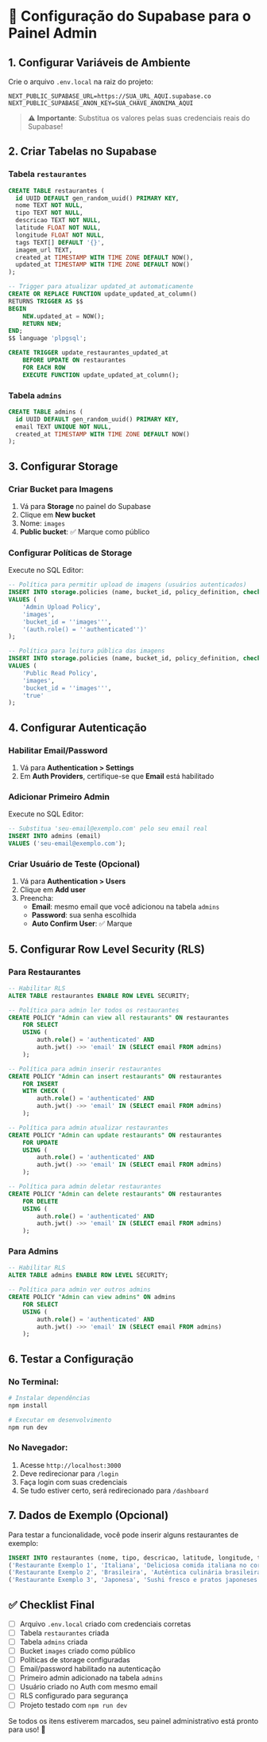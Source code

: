# 🔧 Configuração do Supabase para o Painel Admin

## 1. Configurar Variáveis de Ambiente

Crie o arquivo `.env.local` na raiz do projeto:

```env
NEXT_PUBLIC_SUPABASE_URL=https://SUA_URL_AQUI.supabase.co
NEXT_PUBLIC_SUPABASE_ANON_KEY=SUA_CHAVE_ANONIMA_AQUI
```

> ⚠️ **Importante**: Substitua os valores pelas suas credenciais reais do Supabase!

## 2. Criar Tabelas no Supabase

### Tabela `restaurantes`
```sql
CREATE TABLE restaurantes (
  id UUID DEFAULT gen_random_uuid() PRIMARY KEY,
  nome TEXT NOT NULL,
  tipo TEXT NOT NULL,
  descricao TEXT NOT NULL,
  latitude FLOAT NOT NULL,
  longitude FLOAT NOT NULL,
  tags TEXT[] DEFAULT '{}',
  imagem_url TEXT,
  created_at TIMESTAMP WITH TIME ZONE DEFAULT NOW(),
  updated_at TIMESTAMP WITH TIME ZONE DEFAULT NOW()
);

-- Trigger para atualizar updated_at automaticamente
CREATE OR REPLACE FUNCTION update_updated_at_column()
RETURNS TRIGGER AS $$
BEGIN
    NEW.updated_at = NOW();
    RETURN NEW;
END;
$$ language 'plpgsql';

CREATE TRIGGER update_restaurantes_updated_at 
    BEFORE UPDATE ON restaurantes 
    FOR EACH ROW 
    EXECUTE FUNCTION update_updated_at_column();
```

### Tabela `admins`
```sql
CREATE TABLE admins (
  id UUID DEFAULT gen_random_uuid() PRIMARY KEY,
  email TEXT UNIQUE NOT NULL,
  created_at TIMESTAMP WITH TIME ZONE DEFAULT NOW()
);
```

## 3. Configurar Storage

### Criar Bucket para Imagens
1. Vá para **Storage** no painel do Supabase
2. Clique em **New bucket**
3. Nome: `images`
4. **Public bucket**: ✅ Marque como público

### Configurar Políticas de Storage
Execute no SQL Editor:

```sql
-- Política para permitir upload de imagens (usuários autenticados)
INSERT INTO storage.policies (name, bucket_id, policy_definition, check)
VALUES (
    'Admin Upload Policy',
    'images',
    'bucket_id = ''images''',
    '(auth.role() = ''authenticated'')'
);

-- Política para leitura pública das imagens
INSERT INTO storage.policies (name, bucket_id, policy_definition, check)
VALUES (
    'Public Read Policy',
    'images',
    'bucket_id = ''images''',
    'true'
);
```

## 4. Configurar Autenticação

### Habilitar Email/Password
1. Vá para **Authentication > Settings**
2. Em **Auth Providers**, certifique-se que **Email** está habilitado

### Adicionar Primeiro Admin
Execute no SQL Editor:

```sql
-- Substitua 'seu-email@exemplo.com' pelo seu email real
INSERT INTO admins (email) 
VALUES ('seu-email@exemplo.com');
```

### Criar Usuário de Teste (Opcional)
1. Vá para **Authentication > Users**
2. Clique em **Add user**
3. Preencha:
   - **Email**: mesmo email que você adicionou na tabela `admins`
   - **Password**: sua senha escolhida
   - **Auto Confirm User**: ✅ Marque

## 5. Configurar Row Level Security (RLS)

### Para Restaurantes
```sql
-- Habilitar RLS
ALTER TABLE restaurantes ENABLE ROW LEVEL SECURITY;

-- Política para admin ler todos os restaurantes
CREATE POLICY "Admin can view all restaurants" ON restaurantes
    FOR SELECT 
    USING (
        auth.role() = 'authenticated' AND 
        auth.jwt() ->> 'email' IN (SELECT email FROM admins)
    );

-- Política para admin inserir restaurantes
CREATE POLICY "Admin can insert restaurants" ON restaurantes
    FOR INSERT 
    WITH CHECK (
        auth.role() = 'authenticated' AND 
        auth.jwt() ->> 'email' IN (SELECT email FROM admins)
    );

-- Política para admin atualizar restaurantes
CREATE POLICY "Admin can update restaurants" ON restaurantes
    FOR UPDATE 
    USING (
        auth.role() = 'authenticated' AND 
        auth.jwt() ->> 'email' IN (SELECT email FROM admins)
    );

-- Política para admin deletar restaurantes
CREATE POLICY "Admin can delete restaurants" ON restaurantes
    FOR DELETE 
    USING (
        auth.role() = 'authenticated' AND 
        auth.jwt() ->> 'email' IN (SELECT email FROM admins)
    );
```

### Para Admins
```sql
-- Habilitar RLS
ALTER TABLE admins ENABLE ROW LEVEL SECURITY;

-- Política para admin ver outros admins
CREATE POLICY "Admin can view admins" ON admins
    FOR SELECT 
    USING (
        auth.role() = 'authenticated' AND 
        auth.jwt() ->> 'email' IN (SELECT email FROM admins)
    );
```

## 6. Testar a Configuração

### No Terminal:
```bash
# Instalar dependências
npm install

# Executar em desenvolvimento
npm run dev
```

### No Navegador:
1. Acesse `http://localhost:3000`
2. Deve redirecionar para `/login`
3. Faça login com suas credenciais
4. Se tudo estiver certo, será redirecionado para `/dashboard`

## 7. Dados de Exemplo (Opcional)

Para testar a funcionalidade, você pode inserir alguns restaurantes de exemplo:

```sql
INSERT INTO restaurantes (nome, tipo, descricao, latitude, longitude, tags) VALUES
('Restaurante Exemplo 1', 'Italiana', 'Deliciosa comida italiana no coração da cidade', -23.5505, -46.6333, ARRAY['pizza', 'massa', 'italiano']),
('Restaurante Exemplo 2', 'Brasileira', 'Autêntica culinária brasileira', -23.5489, -46.6388, ARRAY['feijoada', 'churrasco', 'brasileiro']),
('Restaurante Exemplo 3', 'Japonesa', 'Sushi fresco e pratos japoneses tradicionais', -23.5505, -46.6333, ARRAY['sushi', 'sashimi', 'japonês']);
```

## ✅ Checklist Final

- [ ] Arquivo `.env.local` criado com credenciais corretas
- [ ] Tabela `restaurantes` criada
- [ ] Tabela `admins` criada  
- [ ] Bucket `images` criado como público
- [ ] Políticas de storage configuradas
- [ ] Email/password habilitado na autenticação
- [ ] Primeiro admin adicionado na tabela `admins`
- [ ] Usuário criado no Auth com mesmo email
- [ ] RLS configurado para segurança
- [ ] Projeto testado com `npm run dev`

Se todos os itens estiverem marcados, seu painel administrativo está pronto para uso! 🎉 